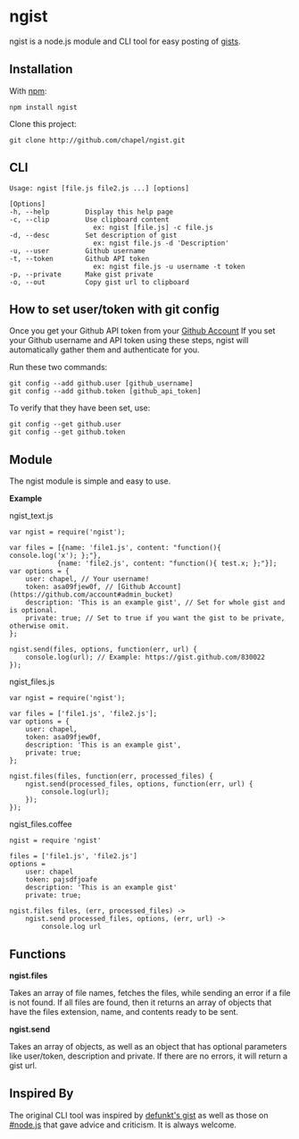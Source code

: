 ngist
=====

ngist is a node.js module and CLI tool for easy posting of [gists](http://gist.github.com).


Installation
------------

With [npm](http://github.com/isaacs/npm):

	npm install ngist
	
Clone this project:

	git clone http://github.com/chapel/ngist.git


CLI
---

	Usage: ngist [file.js file2.js ...] [options]

	[Options]
	-h, --help         Display this help page
	-c, --clip         Use clipboard content
	                     ex: ngist [file.js] -c file.js
	-d, --desc         Set description of gist
	                     ex: ngist file.js -d 'Description'
	-u, --user         Github username
	-t, --token        Github API token
	                     ex: ngist file.js -u username -t token
	-p, --private      Make gist private
	-o, --out          Copy gist url to clipboard

How to set user/token with git config
-------------------------------------

Once you get your Github API token from your [Github Account](https://github.com/account#admin_bucket)
If you set your Github username and API token using these steps, ngist will
automatically gather them and authenticate for you.

Run these two commands:

	git config --add github.user [github_username]
	git config --add github.token [github_api_token]

To verify that they have been set, use:

	git config --get github.user
	git config --get github.token
	

Module
------

The ngist module is simple and easy to use.

**Example**

ngist_text.js

	var ngist = require('ngist');
	
	var files = [{name: 'file1.js', content: "function(){ console.log('x'); };"}, 
				{name: 'file2.js', content: "function(){ test.x; };"}];
	var options = {
		user: chapel, // Your username!
		token: asa09fjew0f, // [Github Account](https://github.com/account#admin_bucket)
		description: 'This is an example gist', // Set for whole gist and is optional.
		private: true; // Set to true if you want the gist to be private, otherwise omit.
	};
	
	ngist.send(files, options, function(err, url) {
		console.log(url); // Example: https://gist.github.com/830022
	});

ngist_files.js

	var ngist = require('ngist');
	
	var files = ['file1.js', 'file2.js'];
	var options = {
		user: chapel, 
		token: asa09fjew0f, 
		description: 'This is an example gist', 
		private: true; 
	};
	
	ngist.files(files, function(err, processed_files) {
		ngist.send(processed_files, options, function(err, url) {
			console.log(url); 
		});
	});
	
ngist_files.coffee
	
	ngist = require 'ngist'
	
	files = ['file1.js', 'file2.js']
	options = 
		user: chapel
		token: pajsdfjoafe
		description: 'This is an example gist'
		private: true;
		
	ngist.files files, (err, processed_files) ->
		ngist.send processed_files, options, (err, url) ->
			console.log url
			

Functions
---------

**ngist.files**

Takes an array of file names, fetches the files, while sending an error if a file is not found. If all files are found, then it returns an array of objects that have the files extension, name, and contents ready to be sent.

**ngist.send**

Takes an array of objects, as well as an object that has optional parameters like user/token, description and private. If there are no errors, it will return a gist url.
			

Inspired By
-----------

The original CLI tool was inspired by [defunkt's gist](https://github.com/defunkt/gist) as well as those on [#node.js](irc://freenode.net) that gave advice and criticism. It is always welcome.